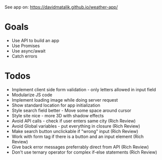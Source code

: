 See app on: https://davidmatalik.github.io/weather-app/
# Goals
- Use API to build an app
- Use Promises
- Use async/await
- Catch errors

# Todos
- Implement client side form validation - only letters allowed in input field
- Modularize JS code
- Implement loading image while doing server request
- Show standard location for app initialization
- Style search field better - Move some space around cursor
- Style site nice - more 3D with shadow effects  
- Avoid API calls - check if user enters same city (Rich Review)
- Avoid Global variables - put everything in closure (Rich Review)
- Make search button unclickable if "wrong" input (Rich Review)
- Work with form tag if there is a button and an input element (Rich Review)
- Give back error messages preferrably direct from API (Rich Review)
- Don't use ternary operator for complex if-else statements (Rich Review)
